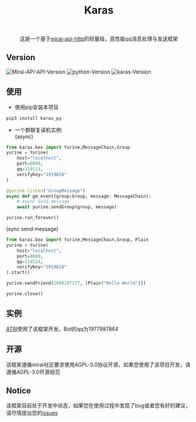 <div align="center">
    <h1>Karas</h1><br>
<p>这是一个基于<a href="https://github.com/project-mirai/mirai-api-http">mirai-api-http</a>的轻量级，高性能qq消息处理与发送框架  </p>
</div>

##  Version  
![Mirai-API-API-Version](https://img.shields.io/badge/mirai--http--api-2.5.0-brightgreen.svg?style=plastic)
![python-Version](https://img.shields.io/badge/python->=3.7-brightgreen.svg?style=plastic)
![karas-Version](https://img.shields.io/badge/karas-0.2.2-brightgreen.svg?style=plastic)    
## 使用  
- 使用pip安装本项目  
```shell script
pip3 install karas_py
```  
- 一个群聊复读机实例:  
(async)
```python
from karas.box import Yurine,MessageChain,Group
yurine = Yurine(
    host="localhost",
    port=8080,
    qq=114514,
    verifyKey="1919810"
)

@yurine.listen("GroupMessage")
async def gm_event(group:Group, message: MessageChain):
    # async send message
    await yurine.sendGroup(group, message)

yurine.run_forever()
```  
(sync send message)
```python
from karas.box import Yurine,MessageChain,Group, Plain
yurine = Yurine(
    host="localhost",
    port=8080,
    qq=114514,
    verifyKey="1919810"
).start()

yurine.sendFriend(1808107177, [Plain("Hello World")])

yurine.close()
```

## 实例
[ATRI](https://github.com/ShiroDoMain/ATRI-qqbot)使用了该框架开发，Bot的qq为1977987864  

## 开源
该框架遵循mirai社区要求使用AGPL-3.0协议开源，如果您使用了该项目开发，请遵循AGPL-3.0开源规范  

## Notice  
该框架目前处于开发中状态，如果您在使用过程中发现了bug或者您有好的建议，请尽情提出您的[issues](https://github.com/ShiroDoMain/Karas/issues/new)